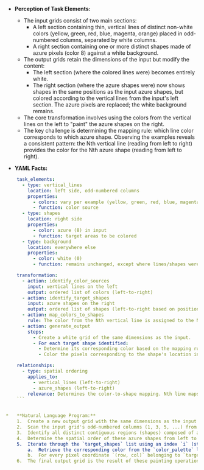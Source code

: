 *   **Perception of Task Elements:**
    *   The input grids consist of two main sections:
        *   A left section containing thin, vertical lines of distinct non-white colors (yellow, green, red, blue, magenta, orange) placed in odd-numbered columns, separated by white columns.
        *   A right section containing one or more distinct shapes made of azure pixels (color 8) against a white background.
    *   The output grids retain the dimensions of the input but modify the content:
        *   The left section (where the colored lines were) becomes entirely white.
        *   The right section (where the azure shapes were) now shows shapes in the same positions as the input azure shapes, but colored according to the vertical lines from the input's left section. The azure pixels are replaced; the white background remains.
    *   The core transformation involves using the colors from the vertical lines on the left to "paint" the azure shapes on the right.
    *   The key challenge is determining the mapping rule: which line color corresponds to which azure shape. Observing the examples reveals a consistent pattern: the Nth vertical line (reading from left to right) provides the color for the Nth azure shape (reading from left to right).

*   **YAML Facts:**
    
```yaml
    task_elements:
      - type: vertical_lines
        location: left side, odd-numbered columns
        properties:
          - colors: vary per example (yellow, green, red, blue, magenta, orange)
          - function: color source
      - type: shapes
        location: right side
        properties:
          - color: azure (8) in input
          - function: target areas to be colored
      - type: background
        location: everywhere else
        properties:
          - color: white (0)
          - function: remains unchanged, except where lines/shapes were

    transformation:
      - action: identify_color_sources
        input: vertical lines on the left
        output: ordered list of colors (left-to-right)
      - action: identify_target_shapes
        input: azure shapes on the right
        output: ordered list of shapes (left-to-right based on position)
      - action: map_colors_to_shapes
        rule: The color from the Nth vertical line is assigned to the Nth azure shape.
      - action: generate_output
        steps:
          - Create a white grid of the same dimensions as the input.
          - For each target shape identified:
            - Determine its corresponding color based on the mapping rule.
            - Color the pixels corresponding to the shape's location in the output grid with the assigned color.

    relationships:
      - type: spatial ordering
        applies_to:
          - vertical_lines (left-to-right)
          - azure_shapes (left-to-right)
        relevance: Determines the color-to-shape mapping. Nth line maps to Nth shape.
    ```


*   **Natural Language Program:**
    1.  Create a new output grid with the same dimensions as the input grid, initially filled entirely with white (0).
    2.  Scan the input grid's odd-numbered columns (1, 3, 5, ...) from left to right. Identify the non-white color present in each of these columns and store these colors in an ordered list (e.g., `color_palette`). The first color found corresponds to the first element, the second color to the second, and so on.
    3.  Identify all distinct contiguous regions (shapes) composed of azure pixels (8) in the input grid.
    4.  Determine the spatial order of these azure shapes from left to right. This can be done by finding the minimum column index (leftmost point) for each shape and sorting the shapes based on this index. Store the shapes (represented by their pixel coordinates) in an ordered list (`target_shapes`).
    5.  Iterate through the `target_shapes` list using an index `i` (starting from 0). For each shape `target_shapes[i]`:
        a.  Retrieve the corresponding color from the `color_palette` list using the same index: `paint_color = color_palette[i]`.
        b.  For every pixel coordinate `(row, col)` belonging to `target_shapes[i]`, set the pixel at `(row, col)` in the output grid to `paint_color`.
    6.  The final output grid is the result of these painting operations.